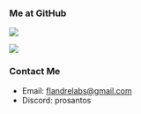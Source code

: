 ### Me at GitHub

![](https://github-readme-stats.vercel.app/api?username=ilyaw39&count_private=true&hide=issues,contribs&show_icons=false&disable_animations=true&hide_title=true&theme=transparent)

![](https://github-readme-stats.vercel.app/api/top-langs/?username=ilyaw39&theme=transparent)

### Contact Me

- Email: flandrelabs@gmail.com
- Discord: prosantos

